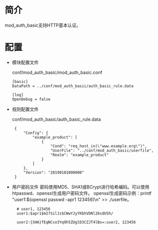 # 简介 

mod_auth_basic支持HTTP基本认证。

# 配置

- 模块配置文件

  conf/mod_auth_basic/mod_auth_basic.conf

  ```
  [basic]
  DataPath = ../conf/mod_auth_basic/auth_basic_rule.data

  [log]
  OpenDebug = false
  ```

- 规则配置文件

  conf/mod_auth_basic/auth_basic_rule.data

   ```
	{
	    "Config": {
	        "example_product": [
	            {
	                "Cond": "req_host_in(\"www.example.org\")",
	                "UserFile": "../conf/mod_auth_basic/userfile",
	                "Realm": "example_product"
	            }
	        ]
	    },
	    "Version": "20190101000000"
	}
  ```

- 用户密码文件
  密码使用MD5、SHA1或BCrypt进行哈希编码。可以使用htpasswd、openssl生成用户密码文件。
  openssl生成密码示例：printf "user1:$(openssl passwd -apr1 123456)\n" >> ./userfile。

  ```
    # user1, 123456
    user1:$apr1$mI7SilJz$CWwYJyYKbhVDNl26sdUSh/

    user2:{SHA}fEqNCco3Yq9h5ZUglD3CZJT4lBs=:user2, 123456
  ```